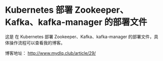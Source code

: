 # Kubernetes 部署 Zookeeper、Kafka、kafka-manager 的部署文件

这是 在 Kubernetes 部署 Zookeeper、Kafka、kafka-manager 的部署文件，具体操作流程可以查看我的博客。

博客地址： http://www.mydlq.club/article/29/
